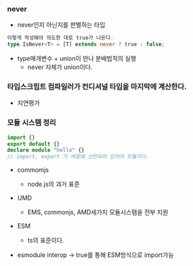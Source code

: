 ### never

- never인지 아닌지를 판별하는 타입

```ts
이렇게 작성해야 의도한 대로 true가 나온다.
type IsNever<T> = [T] extends never ? true : false;
```

- type매개변수 + union이 만나 분배법칙의 실행
  - never 자체가 union이다.

### 타입스크립트 컴파일러가 컨디셔널 타입을 마지막에 계산한다.

- 지연평가

### 모듈 시스템 정리

```ts
import {}
export default {}
declare module "hello" {}
// import, export 가 바깥에 선언되어 있어야 모듈이다.
```

- commomjs

  - node.js의 과거 표준

- UMD

  - EMS, commonjs, AMD세가지 모듈시스템을 전부 지원

- ESM

  - ts의 표준이다.

- esmodule interop -> true를 통해 ESM방식으로 import가능
